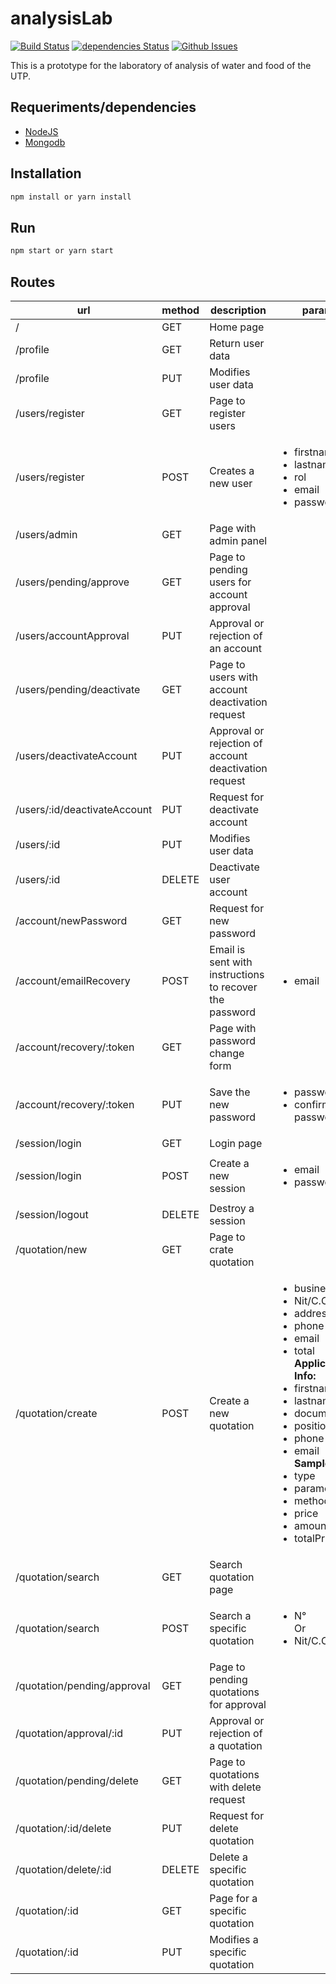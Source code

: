 # analysisLab

[![Build Status](https://travis-ci.org/sebas095/analysisLab.svg?branch=master)](https://travis-ci.org/sebas095/analysisLab)
[![dependencies Status](https://david-dm.org/sebas095/analysisLab/status.svg)](https://david-dm.org/sebas095/analysisLab)
[![Github Issues](https://img.shields.io/github/issues/sebas095/analysisLab.svg)](http://github.com/sebas095/analysisLab/issues)

This is a prototype for the laboratory of analysis of water and food of the UTP.

## Requeriments/dependencies
* [NodeJS](https://nodejs.org/en/)
* [Mongodb](https://docs.mongodb.com/manual/installation/)

## Installation
```bash
npm install or yarn install
```

## Run
```bash
npm start or yarn start
```
## Routes
| url                     | method   | description                | params |
| ----------------------- | -------- | -------------------------- | ------------- |
| /                       |   GET    |  Home page                 |               |
| /profile                |   GET    |  Return user data          |               |
| /profile                |   PUT    |  Modifies user data         |               |
| /users/register         |   GET    |  Page to register users    |               |
| /users/register         |   POST   |  Creates a new user        |  <ul><li>firstname</li><li>lastname</li><li>rol</li><li>email</li><li>password</li></ul>  |
| /users/admin            |   GET    |  Page with admin panel    |               |
| /users/pending/approve  |   GET    |  Page to pending users for account approval |               |
| /users/accountApproval  |   PUT    |  Approval or rejection of an account       |               |
| /users/pending/deactivate |   GET   |  Page to users with account deactivation request |               |
| /users/deactivateAccount  |   PUT    | Approval or rejection  of account deactivation request |               |
| /users/:id/deactivateAccount  |   PUT    | Request for deactivate account       |               |
| /users/:id              |    PUT   |  Modifies user data        |               |
| /users/:id              |    DELETE  | Deactivate user account  |               |
| /account/newPassword    |   GET    | Request for new password   |               |
| /account/emailRecovery  |   POST   | Email is sent with instructions to recover the password   |  <ul><li>email</li></ul>             |
| /account/recovery/:token  |   GET    | Page with password change form  |               |
| /account/recovery/:token  |   PUT    | Save the new password    | <ul><li>password</li><li>confirm password</li></ul>     |
| /session/login          |   GET    |   Login page               |               |
| /session/login          |   POST    |  Create a new session     | <ul><li>email</li><li>password</li></ul>     |
| /session/logout         |   DELETE  |  Destroy a session        |               |
| /quotation/new          |   GET    |   Page to crate quotation  |               |
| /quotation/create       |   POST    |  Create a new quotation   | <ul><li>businessName</li><li>Nit/C.C.</li><li>address</li><li>phone</li><li>email</li><li>total</li><strong>Applicant Info:</strong><li>firstname</li><li>lastname</li><li>document</li><li>position</li><li>phone</li><li>email</li><strong>Sample Info:</strong><li>type</li><li>parameter</li><li>method</li><li>price</li><li>amount</li><li>totalPrice</li></ul>     |
| /quotation/search       |   GET    |   Search quotation page    |               |
| /quotation/search       |   POST    |  Search a specific quotation     | <ul><li>N°</li>Or<li>Nit/C.C.</li></ul>     |
| /quotation/pending/approval |   GET    |  Page to pending quotations for approval  |               |
| /quotation/approval/:id     |   PUT    |  Approval or rejection of a quotation     |               |
| /quotation/pending/delete   |   GET    |  Page to quotations with delete request   |               |
| /quotation/:id/delete       |   PUT    |  Request for delete quotation  |               |
| /quotation/delete/:id       |   DELETE    |  Delete a specific quotation  |               |
| /quotation/:id          |   GET    |  Page for a specific quotation       |               |
| /quotation/:id          |   PUT    |  Modifies a specific quotation   |               |
